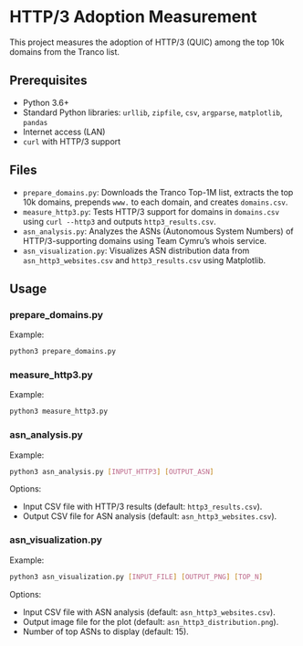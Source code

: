 # HTTP/3 Adoption Measurement

This project measures the adoption of HTTP/3 (QUIC) among the top 10k domains from the Tranco list.

## Prerequisites

- Python 3.6+
- Standard Python libraries: `urllib`, `zipfile`, `csv`, `argparse`, `matplotlib`, `pandas`
- Internet access (LAN)
- `curl` with HTTP/3 support

## Files

- `prepare_domains.py`: Downloads the Tranco Top-1M list, extracts the top 10k domains, prepends `www.` to each domain, and creates `domains.csv`.
- `measure_http3.py`: Tests HTTP/3 support for domains in `domains.csv` using `curl --http3` and outputs `http3_results.csv`.
- `asn_analysis.py`: Analyzes the ASNs (Autonomous System Numbers) of HTTP/3-supporting domains using Team Cymru’s whois service.
- `asn_visualization.py`: Visualizes ASN distribution data from `asn_http3_websites.csv` and `http3_results.csv` using Matplotlib.

## Usage

### prepare_domains.py

Example:
```bash
python3 prepare_domains.py
```

### measure_http3.py

Example:
```bash
python3 measure_http3.py
```

### asn_analysis.py

Example:
```bash
python3 asn_analysis.py [INPUT_HTTP3] [OUTPUT_ASN]
```
Options:
- Input CSV file with HTTP/3 results (default: `http3_results.csv`).
- Output CSV file for ASN analysis (default: `asn_http3_websites.csv`).

### asn_visualization.py

Example:
```bash
python3 asn_visualization.py [INPUT_FILE] [OUTPUT_PNG] [TOP_N]
```
Options:
- Input CSV file with ASN analysis (default: `asn_http3_websites.csv`).
- Output image file for the plot (default: `asn_http3_distribution.png`).
- Number of top ASNs to display (default: 15).